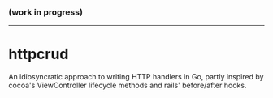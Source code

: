 ### (work in progress)
--------------------

# httpcrud

An idiosyncratic approach to writing HTTP handlers in Go, partly inspired
by cocoa's ViewController lifecycle methods and rails' before/after hooks.
